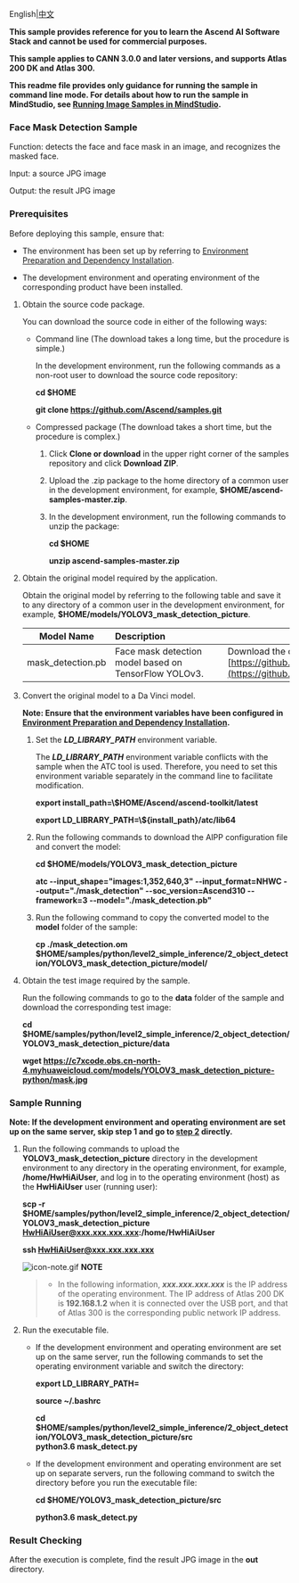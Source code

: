 English|[中文](README_CN.md)

**This sample provides reference for you to learn the Ascend AI Software Stack and cannot be used for commercial purposes.**

**This sample applies to CANN 3.0.0 and later versions, and supports Atlas 200 DK and Atlas 300.**

**This readme file provides only guidance for running the sample in command line mode. For details about how to run the sample in MindStudio, see [Running Image Samples in MindStudio](https://github.com/Ascend/samples/wikis/Mindstudio%E8%BF%90%E8%A1%8C%E5%9B%BE%E7%89%87%E6%A0%B7%E4%BE%8B?sort_id=3164874).**

### Face Mask Detection Sample

Function: detects the face and face mask in an image, and recognizes the masked face.

Input: a source JPG image

Output: the result JPG image     

### Prerequisites

Before deploying this sample, ensure that:

- The environment has been set up by referring to [Environment Preparation and Dependency Installation](../../../environment).

- The development environment and operating environment of the corresponding product have been installed.

1. Obtain the source code package.

   You can download the source code in either of the following ways:

    - Command line (The download takes a long time, but the procedure is simple.)

        In the development environment, run the following commands as a non-root user to download the source code repository:

       **cd $HOME**

       **git clone https://github.com/Ascend/samples.git**

    - Compressed package (The download takes a short time, but the procedure is complex.)

        1. Click **Clone or download** in the upper right corner of the samples repository and click **Download ZIP**.

        2. Upload the .zip package to the home directory of a common user in the development environment, for example, **$HOME/ascend-samples-master.zip**.

        3. In the development environment, run the following commands to unzip the package:

            **cd $HOME**

            **unzip ascend-samples-master.zip**         

2. Obtain the original model required by the application.

    Obtain the original model by referring to the following table and save it to any directory of a common user in the development environment, for example, **$HOME/models/YOLOV3_mask_detection_picture**.

    | **Model Name**    | **Description**&emsp;&emsp;&emsp;&emsp;&emsp;&emsp; | **How to Obtain**                        |
    | ----------------- | ---------------------------------------- | ---------------------------------------- |
    | mask_detection.pb | Face mask detection model based on TensorFlow YOLOv3. | Download the original model by referring to the **README.md** file in [https://github.com/Ascend/modelzoo/tree/master/contrib/TensorFlow/Research/cv/yolov3_resnet18/ATC_yolo3_resnet18_tf_AE](https://github.com/Ascend/modelzoo/tree/master/contrib/TensorFlow/Research/cv/yolov3_resnet18/ATC_yolo3_resnet18_tf_AE). |

3. Convert the original model to a Da Vinci model.

    **Note: Ensure that the environment variables have been configured in [Environment Preparation and Dependency Installation](../../../environment).**

    1. Set the ***LD_LIBRARY_PATH*** environment variable.

        The ***LD_LIBRARY_PATH*** environment variable conflicts with the sample when the ATC tool is used. Therefore, you need to set this environment variable separately in the command line to facilitate modification.

        **export install_path=\\$HOME/Ascend/ascend-toolkit/latest**

        **export LD_LIBRARY_PATH=\\${install_path}/atc/lib64**  

    2. Run the following commands to download the AIPP configuration file and convert the model:

        **cd $HOME/models/YOLOV3_mask_detection_picture**  

        **atc --input_shape="images:1,352,640,3" --input_format=NHWC --output="./mask_detection" --soc_version=Ascend310 --framework=3 --model="./mask_detection.pb"**

    3. Run the following command to copy the converted model to the **model** folder of the sample:

        **cp ./mask_detection.om $HOME/samples/python/level2_simple_inference/2_object_detection/YOLOV3_mask_detection_picture/model/**

4. Obtain the test image required by the sample.

    Run the following commands to go to the **data** folder of the sample and download the corresponding test image:

    **cd $HOME/samples/python/level2_simple_inference/2_object_detection/YOLOV3_mask_detection_picture/data**

    **wget https://c7xcode.obs.cn-north-4.myhuaweicloud.com/models/YOLOV3_mask_detection_picture-python/mask.jpg**


### Sample Running

**Note: If the development environment and operating environment are set up on the same server, skip step 1 and go to [step 2](#step_2) directly.**   

1. Run the following commands to upload the **YOLOV3_mask_detection_picture** directory in the development environment to any directory in the operating environment, for example, **/home/HwHiAiUser**, and log in to the operating environment (host) as the **HwHiAiUser** user (running user):

    **scp -r $HOME/samples/python/level2_simple_inference/2_object_detection/YOLOV3_mask_detection_picture HwHiAiUser@xxx.xxx.xxx.xxx:/home/HwHiAiUser**

    **ssh HwHiAiUser@xxx.xxx.xxx.xxx**    

    ![](https://images.gitee.com/uploads/images/2020/1106/160652_6146f6a4_5395865.gif "icon-note.gif") **NOTE**  
    > - In the following information, ***xxx.xxx.xxx.xxx*** is the IP address of the operating environment. The IP address of Atlas 200 DK is **192.168.1.2** when it is connected over the USB port, and that of Atlas 300 is the corresponding public network IP address.

2. <a name="step_2"></a>Run the executable file.

    - If the development environment and operating environment are set up on the same server, run the following commands to set the operating environment variable and switch the directory:

      **export LD_LIBRARY_PATH=**

      **source ~/.bashrc**

      **cd $HOME/samples/python/level2_simple_inference/2_object_detection/YOLOV3_mask_detection_picture/src**     
      **python3.6 mask_detect.py**

    - If the development environment and operating environment are set up on separate servers, run the following command to switch the directory before you run the executable file:

      **cd $HOME/YOLOV3_mask_detection_picture/src**

      **python3.6 mask_detect.py** 
      ​       

### Result Checking

After the execution is complete, find the result JPG image in the **out** directory.
